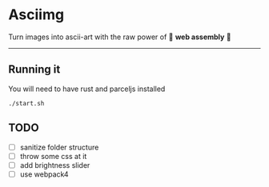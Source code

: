 # Asciimg

Turn images into ascii-art with the raw power of :punch: **web assembly** :punch:

---

## Running it
You will need to have rust and parceljs installed

    ./start.sh

## TODO
-[ ] sanitize folder structure
-[ ] throw some css at it
-[ ] add brightness slider
-[ ] use webpack4
